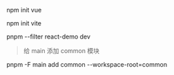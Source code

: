 npm init vue

npm init vite

<!-- 单跑一个项目 -->
pnpm --filter react-demo dev

<!-- 子模块复用技术 -->
> 给 main 添加 common 模块
<!-- 前置条件 -->
<!-- pnpm add common --link-workspace-packages=true -->
<!-- 或者 vim ～/.npmrc   添加 link-workspace-packages=true -->
pnpm -F main add common --workspace-root=common


